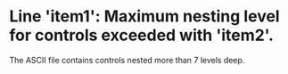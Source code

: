 
# Line 'item1': Maximum nesting level for controls exceeded with 'item2'.

The ASCII file contains controls nested more than 7 levels deep.

